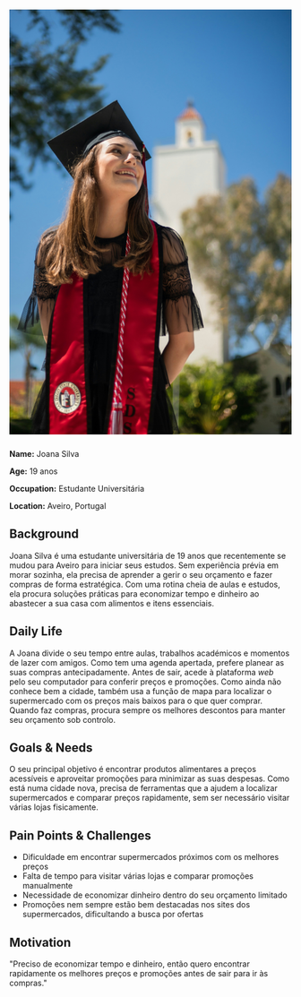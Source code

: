 # ![Joana Silva](persona3v2.jpg)  
**Name:** Joana Silva

**Age:**  19 anos 

**Occupation:** Estudante Universitária

**Location:** Aveiro, Portugal  

## Background  
Joana Silva é uma estudante universitária de 19 anos que recentemente se mudou para Aveiro para iniciar seus estudos. Sem experiência prévia em morar sozinha, ela precisa de aprender a gerir o seu orçamento e fazer compras de forma estratégica. Com uma rotina cheia de aulas e estudos, ela procura soluções práticas para economizar tempo e dinheiro ao abastecer a sua casa com alimentos e itens essenciais.

## Daily Life  
A Joana divide o seu tempo entre aulas, trabalhos académicos e momentos de lazer com amigos. Como tem uma agenda apertada, prefere planear as suas compras antecipadamente. Antes de sair, acede à plataforma *web* pelo seu computador para conferir preços e promoções. Como ainda não conhece bem a cidade, também usa a função de mapa para localizar o supermercado com os preços mais baixos para o que quer comprar. Quando faz compras, procura sempre os melhores descontos para manter seu orçamento sob controlo.

## Goals & Needs  
O seu principal objetivo é encontrar produtos alimentares a preços acessíveis e aproveitar promoções para minimizar as suas despesas. Como está numa cidade nova, precisa de ferramentas que a ajudem a localizar supermercados e comparar preços rapidamente, sem ser necessário visitar várias lojas fisicamente.

## Pain Points & Challenges  
- Dificuldade em encontrar supermercados próximos com os melhores preços
- Falta de tempo para visitar várias lojas e comparar promoções manualmente
- Necessidade de economizar dinheiro dentro do seu orçamento limitado
- Promoções nem sempre estão bem destacadas nos sites dos supermercados, dificultando a busca por ofertas

## Motivation  
"Preciso de economizar tempo e dinheiro, então quero encontrar rapidamente os melhores preços e promoções antes de sair para ir às compras."

